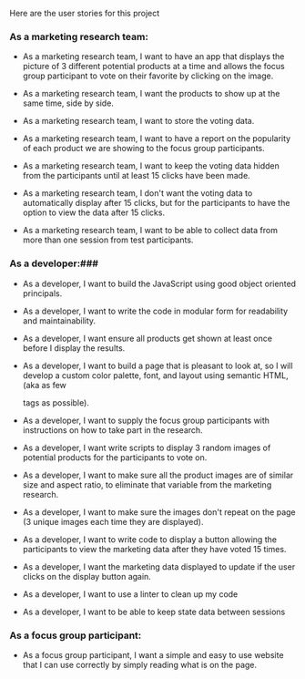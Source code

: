 Here are the user stories for this project

### As a marketing research team: ###

* As a marketing research team, I want to have an app that displays the picture of 3 different potential products at a time and allows the focus group participant to vote on their favorite by clicking on the image.

* As a marketing research team, I want the products to show up at the same time, side by side.

* As a marketing research team, I want to store the voting data.

* As a marketing research team, I want to have a report on the popularity of each product we are showing to the focus group participants.

* As a marketing research team, I want to keep the voting data hidden from the participants until at least 15 clicks have been made.

* As a marketing research team, I don't want the voting data to automatically display after 15 clicks, but for the participants to have the option to view the data after 15 clicks.

* As a marketing research team, I want to be able to collect data from more than one session from test participants.

###  As a developer:###

* As a developer, I want to build the JavaScript using good object oriented principals.

* As a developer, I want to write the code in modular form for readability and maintainability.

* As a developer, I want ensure all products get shown at least once before I display the results.

* As a developer, I want to build a page that is pleasant to look at, so I will develop a custom color palette, font, and layout using semantic HTML, (aka as few <div> tags as possible).

* As a developer, I want to supply the focus group participants with instructions on how to take part in the research.

* As a developer, I want write scripts to display 3 random images of potential products for the participants to vote on.

* As a developer, I want to make sure all the product images are of similar size and aspect ratio, to eliminate that variable from the marketing research.

* As a developer, I want to make sure the images don't repeat on the page (3 unique images each time they are displayed).

* As a developer, I want to write code to display a button allowing the participants to view the marketing data after they have voted 15 times.

* As a developer, I want the marketing data displayed to update if the user clicks on the display button again.

* As a developer, I want to use a linter to clean up my code

* As a developer, I want to be able to keep state data between sessions


### As a focus group participant: ###

* As a focus group participant, I want a simple and easy to use website that I can use correctly by simply reading what is on the page.
